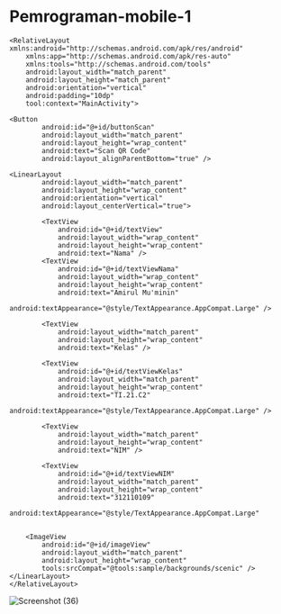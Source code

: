 # Pemrograman-mobile-1
<?xml version="1.0" encoding="utf-8"?>
    <RelativeLayout
    xmlns:android="http://schemas.android.com/apk/res/android"
        xmlns:app="http://schemas.android.com/apk/res-auto"
        xmlns:tools="http://schemas.android.com/tools"
        android:layout_width="match_parent"
        android:layout_height="match_parent"
        android:orientation="vertical"
        android:padding="10dp"
        tool:context="MainActivity">

    <Button
            android:id="@+id/buttonScan"
            android:layout_width="match_parent"
            android:layout_height="wrap_content"
            android:text="Scan QR Code"
            android:layout_alignParentBottom="true" />

    <LinearLayout
            android:layout_width="match_parent"
            android:layout_height="wrap_content"
            android:orientation="vertical"
            android:layout_centerVertical="true">

            <TextView
                android:id="@+id/textView"
                android:layout_width="wrap_content"
                android:layout_height="wrap_content"
                android:text="Nama" />
            <TextView
                android:id="@+id/textViewNama"
                android:layout_width="wrap_content"
                android:layout_height="wrap_content"
                android:text="Amirul Mu'minin"
                android:textAppearance="@style/TextAppearance.AppCompat.Large" />

            <TextView
                android:layout_width="match_parent"
                android:layout_height="wrap_content"
                android:text="Kelas" />

            <TextView
                android:id="@+id/textViewKelas"
                android:layout_width="match_parent"
                android:layout_height="wrap_content"
                android:text="TI.21.C2"
                android:textAppearance="@style/TextAppearance.AppCompat.Large" />

            <TextView
                android:layout_width="match_parent"
                android:layout_height="wrap_content"
                android:text="NIM" />

            <TextView
                android:id="@+id/textViewNIM"
                android:layout_width="match_parent"
                android:layout_height="wrap_content"
                android:text="312110109"
                android:textAppearance="@style/TextAppearance.AppCompat.Large"


        <ImageView
            android:id="@+id/imageView"
            android:layout_width="match_parent"
            android:layout_height="wrap_content"
            tools:srcCompat="@tools:sample/backgrounds/scenic" />
    </LinearLayout>
    </RelativeLayout>
![Screenshot (36)](https://user-images.githubusercontent.com/116171779/197367664-59f2d40d-87de-43de-9558-61a1a6b6d493.png)
